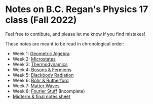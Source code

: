 # Notes on B.C. Regan's Physics 17 class (Fall 2022)

Feel free to contibute, and please let me know if you find mistakes!

These notes are meant to be read in chronological order:
* Week 1: [Geometric Algebra](geometric_algebra.pdf)
* Week 2: [Microstates](microstates.pdf)
* Week 3: [Thermodynamics](thermodynamics.pdf)
* Week 4: [Bosons & Fermions](bosons_and_fermions.pdf)
* Week 5: [Blackbody Radiation](blackbody_radiation.pdf)
* Week 6: [Bohr & Rutherford](bohr_and_rutherford.pdf)
* Week 7: [Matter Waves](matter_waves.pdf)
* Week 8: [Fourier Stuff](fourier_stuff.pdf) (Incomplete)
* [Midterm & final notes sheet](midterm_notes.pdf)
